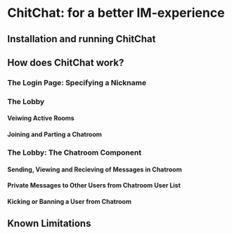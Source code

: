 # ChitChat: for a better IM-experience

## Installation and running ChitChat

## How does ChitChat work?

### The Login Page: Specifying a Nickname

### The Lobby

#### Veiwing Active Rooms

#### Joining and Parting a Chatroom

### The Lobby: The Chatroom Component

#### Sending, Viewing and Recieving of Messages in Chatroom

#### Private Messages to Other Users from Chatroom User List

#### Kicking or Banning a User from Chatroom

## Known Limitations
